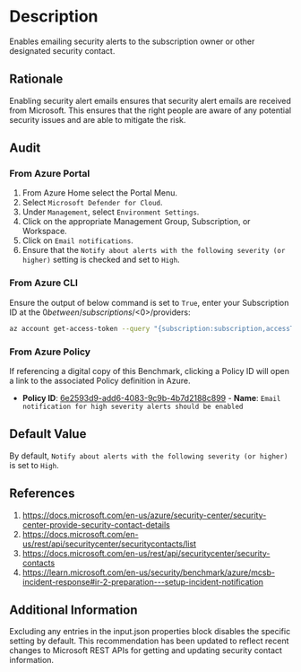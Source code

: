 # Description

Enables emailing security alerts to the subscription owner or other designated security contact.

## Rationale

Enabling security alert emails ensures that security alert emails are received from Microsoft. This ensures that the right people are aware of any potential security issues and are able to mitigate the risk.

## Audit

### From Azure Portal

1. From Azure Home select the Portal Menu.
2. Select `Microsoft Defender for Cloud`.
3. Under `Management`, select `Environment Settings`.
4. Click on the appropriate Management Group, Subscription, or Workspace.
5. Click on `Email notifications`.
6. Ensure that the `Notify about alerts with the following severity (or higher)` setting is checked and set to `High`.

### From Azure CLI

Ensure the output of below command is set to `True`, enter your Subscription ID at the $0 between /subscriptions/<$0>/providers:

```sh
az account get-access-token --query "{subscription:subscription,accessToken:accessToken}" --out tsv | xargs -L1 bash -c 'curl -X GET -H "Authorization: Bearer $1" -H "Content-Type: application/json" https://management.azure.com/subscriptions/$0/providers/Microsoft.Security/securityContacts?api-version=2020-01-01-preview' | jq '.|.[] | select(.name=="default")'|jq '.properties.alertNotifications'
```

### From Azure Policy

If referencing a digital copy of this Benchmark, clicking a Policy ID will open a link to the associated Policy definition in Azure.

- **Policy ID**: [6e2593d9-add6-4083-9c9b-4b7d2188c899](https://portal.azure.com/#view/Microsoft_Azure_Policy/PolicyDetailBlade/definitionId/%2Fproviders%2FMicrosoft.Authorization%2FpolicyDefinitions%2F6e2593d9-add6-4083-9c9b-4b7d2188c899) - **Name**: `Email notification for high severity alerts should be enabled`

## Default Value

By default, `Notify about alerts with the following severity (or higher)` is set to `High`.

## References

1. <https://docs.microsoft.com/en-us/azure/security-center/security-center-provide-security-contact-details>
2. <https://docs.microsoft.com/en-us/rest/api/securitycenter/securitycontacts/list>
3. <https://docs.microsoft.com/en-us/rest/api/securitycenter/security-contacts>
4. <https://learn.microsoft.com/en-us/security/benchmark/azure/mcsb-incident-response#ir-2-preparation---setup-incident-notification>

## Additional Information

Excluding any entries in the input.json properties block disables the specific setting by default. This recommendation has been updated to reflect recent changes to Microsoft REST APIs for getting and updating security contact information.
